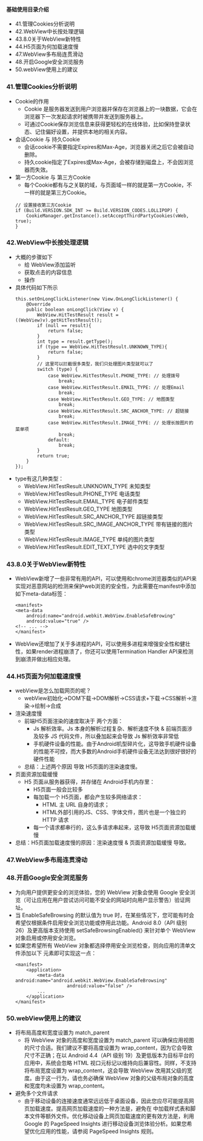 #### 基础使用目录介绍
- 41.管理Cookies分析说明
- 42.WebView中长按处理逻辑
- 43.8.0关于WebView新特性
- 44.H5页面为何加载速度慢
- 47.WebView多布局连贯滑动
- 48.开启Google安全浏览服务
- 50.webView使用上的建议



### 41.管理Cookies分析说明
- Cookie的作用
    - Cookie 是服务器发送到用户浏览器并保存在浏览器上的一块数据，它会在浏览器下一次发起请求时被携带并发送到服务器上。
    - 可通过Cookie保存浏览信息来获得更轻松的在线体验，比如保持登录状态、记住偏好设置，并提供本地的相关内容。
- 会话Cookie 与 持久Cookie
    - 会话cookie不需要指定Expires和Max-Age，浏览器关闭之后它会被自动删除。
    - 持久cookie指定了Expires或Max-Age，会被存储到磁盘上，不会因浏览器而失效。
- 第一方Cookie 与 第三方Cookie
    - 每个Cookie都有与之关联的域，与页面域一样的就是第一方Cookie，不一样的就是第三方Cookie。
    ```
    // 设置接收第三方Cookie
    if (Build.VERSION.SDK_INT >= Build.VERSION_CODES.LOLLIPOP) {
        CookieManager.getInstance().setAcceptThirdPartyCookies(vWeb, true);
    }
    ```


### 42.WebView中长按处理逻辑
- 大概的步骤如下
    - 给 WebView添加监听
    - 获取点击的内容信息
    - 操作
- 具体代码如下所示
    ```
    this.setOnLongClickListener(new View.OnLongClickListener() {
        @Override
        public boolean onLongClick(View v) {
            WebView.HitTestResult result = ((WebView)v).getHitTestResult();
            if (null == result){
                return false;
            }
            int type = result.getType();
            if (type == WebView.HitTestResult.UNKNOWN_TYPE){
                return false;
            }
            // 这里可以拦截很多类型，我们只处理图片类型就可以了
            switch (type) {
                case WebView.HitTestResult.PHONE_TYPE: // 处理拨号
                    break;
                case WebView.HitTestResult.EMAIL_TYPE: // 处理Email
                    break;
                case WebView.HitTestResult.GEO_TYPE: // 地图类型
                    break;
                case WebView.HitTestResult.SRC_ANCHOR_TYPE: // 超链接
                    break;
                case WebView.HitTestResult.IMAGE_TYPE: // 处理长按图片的菜单项
                    break;
                default:
                    break;
            }
            return true;
        }
    });
    ```
- type有这几种类型：
    - WebView.HitTestResult.UNKNOWN_TYPE 未知类型
    - WebView.HitTestResult.PHONE_TYPE 电话类型
    - WebView.HitTestResult.EMAIL_TYPE 电子邮件类型
    - WebView.HitTestResult.GEO_TYPE 地图类型
    - WebView.HitTestResult.SRC_ANCHOR_TYPE 超链接类型
    - WebView.HitTestResult.SRC_IMAGE_ANCHOR_TYPE 带有链接的图片类型
    - WebView.HitTestResult.IMAGE_TYPE 单纯的图片类型
    - WebView.HitTestResult.EDIT_TEXT_TYPE 选中的文字类型


### 43.8.0关于WebView新特性
- WebView新增了一些非常有用的API，可以使用和chrome浏览器类似的API来实现对恶意网站的检测来保护web浏览的安全性，为此需要在manifest中添加如下meta-data标签：
    ```
    <manifest>
    <meta-data
        android:name="android.webkit.WebView.EnableSafeBrowing"
        android:value="true" />
    <!-- ... -->
    </manifest>
    ```
- WebView还增加了关于多进程的API，可以使用多进程来增强安全性和健壮性，如果render进程崩溃了，你还可以使用Termination Handler API来检测到崩溃并做出相应处理。


### 44.H5页面为何加载速度慢
- webView是怎么加载网页的呢？
    - webView初始化->DOM下载→DOM解析→CSS请求+下载→CSS解析→渲染→绘制→合成
- 渲染速度慢
    - 前端H5页面渲染的速度取决于 两个方面：
        - Js 解析效率。Js 本身的解析过程复杂、解析速度不快 & 前端页面涉及较多 JS 代码文件，所以叠加起来会导致 Js 解析效率非常低
        - 手机硬件设备的性能。由于Android机型碎片化，这导致手机硬件设备的性能不可控，而大多数的Android手机硬件设备无法达到很好很好的硬件性能
    - 总结：上述两个原因 导致 H5页面的渲染速度慢。
- 页面资源加载缓慢
    - H5 页面从服务器获得，并存储在 Android手机内存里：
        - H5页面一般会比较多
        - 每加载一个 H5页面，都会产生较多网络请求：
            - HTML 主 URL 自身的请求；
            - HTML外部引用的JS、CSS、字体文件，图片也是一个独立的 HTTP 请求
        - 每一个请求都串行的，这么多请求串起来，这导致 H5页面资源加载缓慢
- 总结：H5页面加载速度慢的原因：渲染速度慢 & 页面资源加载缓慢 导致。



### 47.WebView多布局连贯滑动




### 48.开启Google安全浏览服务
- 为向用户提供更安全的浏览体验，您的 WebView 对象会使用 Google 安全浏览（可让应用在用户尝试访问可能不安全的网站时向用户显示警告）验证网址。
- 当 EnableSafeBrowsing 的默认值为 true 时，在某些情况下，您可能有时会希望仅根据条件启用安全浏览功能或停用此功能。Android 8.0（API 级别 26）及更高版本支持使用 setSafeBrowsingEnabled() 来针对单个 WebView 对象启用或停用安全浏览。
- 如果您希望所有 WebView 对象都选择停用安全浏览检查，则向应用的清单文件添加以下 <meta-data> 元素即可实现这一点：
    ```
    <manifest>
        <application>
            <meta-data android:name="android.webkit.WebView.EnableSafeBrowsing"
                       android:value="false" />
            ...
        </application>
    </manifest>
    ```



### 50.webView使用上的建议
- 将布局高度和宽度设置为 match_parent
    - 将 WebView 对象的高度和宽度设置为 match_parent 可以确保应用视图的尺寸合适。我们建议不要将高度设置为 wrap_content，因为它会导致尺寸不正确；在以 Android 4.4（API 级别 19）及更低版本为目标平台的应用中，系统会忽略 HTML 视口元标记以维持向后兼容性。同样，不支持将布局宽度设置为 wrap_content，这会导致 WebView 改用其父级的宽度。由于这一行为，请也务必确保 WebView 对象的父级布局对象的高度和宽度均未设置为 wrap_content。
- 避免多个文件请求
    - 由于移动设备的连接速度通常远远低于桌面设备，因此您应尽可能提高网页加载速度。提高网页加载速度的一种方法是，避免在 <head> 中加载样式表和脚本文件等额外文件。优化移动设备上网页加载速度的更有效方法是，利用 Google 的 PageSpeed Insights 进行移动设备浏览体验分析。如果您希望优化应用的性能，请参阅 PageSpeed Insights 规则。


